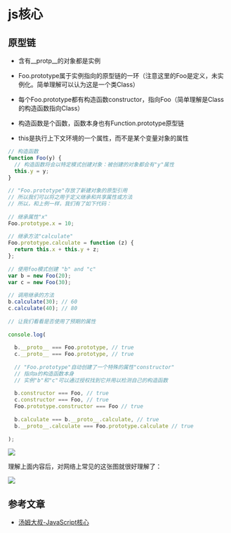 # js核心

## 原型链
* 含有__protp__的对象都是实例
* Foo.prototype属于实例指向的原型链的一环（注意这里的Foo是定义，未实例化。简单理解可以认为这是一个类Class）
* 每个Foo.prototype都有构造函数constructor，指向Foo（简单理解是Class的构造函数指向Class）
* 构造函数是个函数，函数本身也有Function.prototype原型链

* this是执行上下文环境的一个属性，而不是某个变量对象的属性

``` js
// 构造函数
function Foo(y) {
  // 构造函数将会以特定模式创建对象：被创建的对象都会有"y"属性
  this.y = y;
}
 
// "Foo.prototype"存放了新建对象的原型引用
// 所以我们可以将之用于定义继承和共享属性或方法
// 所以，和上例一样，我们有了如下代码：
 
// 继承属性"x"
Foo.prototype.x = 10;
 
// 继承方法"calculate"
Foo.prototype.calculate = function (z) {
  return this.x + this.y + z;
};
 
// 使用foo模式创建 "b" and "c"
var b = new Foo(20);
var c = new Foo(30);
 
// 调用继承的方法
b.calculate(30); // 60
c.calculate(40); // 80
 
// 让我们看看是否使用了预期的属性
 
console.log(
 
  b.__proto__ === Foo.prototype, // true
  c.__proto__ === Foo.prototype, // true
 
  // "Foo.prototype"自动创建了一个特殊的属性"constructor"
  // 指向a的构造函数本身
  // 实例"b"和"c"可以通过授权找到它并用以检测自己的构造函数
 
  b.constructor === Foo, // true
  c.constructor === Foo, // true
  Foo.prototype.constructor === Foo // true
 
  b.calculate === b.__proto__.calculate, // true
  b.__proto__.calculate === Foo.prototype.calculate // true
 
);
```
![](https://pic002.cnblogs.com/images/2011/349491/2011123111482169.png)

理解上面内容后，对网络上常见的这张图就很好理解了：

![](https://images2015.cnblogs.com/blog/752003/201701/752003-20170120135801843-1947643869.jpg)

## 参考文章

* [汤姆大叔-JavaScript核心](https://www.cnblogs.com/TomXu/archive/2012/01/12/2308594.html#4187939)